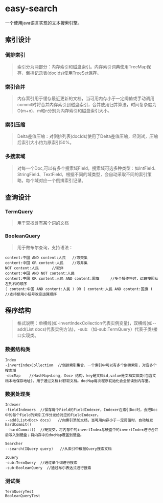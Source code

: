 # easy-search
一个使用java语言实现的文本搜索引擎。

## 索引设计
### 倒排索引
> 索引分为两部分：内存索引和磁盘索引。内存索引词典使用TreeMap保存，倒排记录表(docIds)使用TreeSet保存。
### 索引合并
> 内存索引用于缓存最近更新的文档，当可用内存小于一定阈值或手动调用commit时将合并内存索引到磁盘索引，合并使用归并算法，时间复杂度为O(m+n)，m和n分别为内存索引和磁盘索引大小。
### 索引压缩
> Delta差值压缩：对倒排列表(docIds)使用了Delta差值压缩，经测试，压缩后索引大小约为原索引50%。
### 多搜索域
> 对每一个Doc,可以有多个搜索域Field，搜索域可选多种类型：如IntField、StringField、TextField，根据不同的域类型，会自动采取不同的索引策略，每个域对应一个倒排索引记录。

## 查询设计
### TermQuery
> 用于查找含有某个词的文档
### BooleanQuery
> 用于做布尔查询，支持语法：
 
    content:中国 AND content:人民	//取交集
	content:中国 OR content:人民 	//取并集
	NOT content:人民		//取非
	content:中国 AND NOT content:人民
	content:中国 OR content:人民 AND content:国旗		//多个操作符时，运算按照从左到右的顺序
	( content:中国 AND content:人民 ) OR ( content:人民 AND content:国旗 )	//支持使用小括号改变运算顺序

## 程序结构
> 格式说明：单横线(如-invertIndexCollection代表实例变量)，双横线(如--add(List<Doc> docs)代表实例方法)，-sub:（如-sub:TermQuery）代表子类/接口实现类。
### 数据结构类
	Index
	-invertIndexCollection  //倒排索引集合，一个索引中可以有多个倒排索引，对应多个搜索域
	-docMap    //HashMap<Long, Doc> 结构，key是文档id,value是文档实体类(包含文档本地保存地址)。用于通过文档id获取文档。docMap每次程序初始化会全部读到内存里。
### 数据处理类
	Indexer
	-fieldIndexers  //保存每个Field的FieldIndexer，Indexer在索引Doc时，会把Doc中的每个Field的索引工作分发给对应的FieldIndexer。
	--add(List<Doc> docs)   //向索引添加文档，当可用内存小于一定阈值时，自动触发hardCommit()
	--hardCommit()  //硬提交，将内存中的invertIndex与硬盘中的invertIndex进行合并后写入到硬盘；将内存中的docMap覆盖到硬盘。

	Searcher
	--search(IQuery query)   //从索引中根据Query搜索文档

	IQuery
	-sub:TermQuery  //通过单个词进行搜索
	-sub:BooleanQuery  //通过布尔表达式进行搜索
### 测试类
	TermQueryTest
	BooleanQueryTest
	

